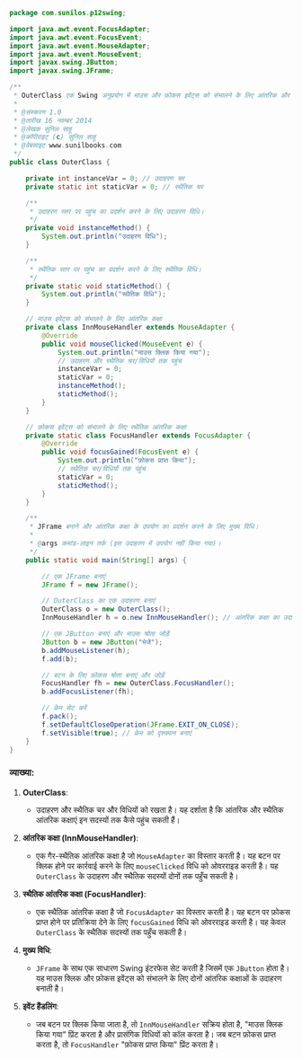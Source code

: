 
```java
package com.sunilos.p12swing;

import java.awt.event.FocusAdapter;
import java.awt.event.FocusEvent;
import java.awt.event.MouseAdapter;
import java.awt.event.MouseEvent;
import javax.swing.JButton;
import javax.swing.JFrame;

/**
 * OuterClass एक Swing अनुप्रयोग में माउस और फ़ोकस इवेंट्स को संभालने के लिए आंतरिक और स्थैतिक आंतरिक कक्षाओं के उपयोग का प्रदर्शन करता है।
 * 
 * @संस्करण 1.0
 * @तारीख 16 नवम्बर 2014
 * @लेखक सुनिल साहू
 * @कॉपीराइट (c) सुनिल साहू
 * @वेबसाइट www.sunilbooks.com
 */
public class OuterClass {

    private int instanceVar = 0; // उदाहरण चर
    private static int staticVar = 0; // स्थैतिक चर

    /**
     * उदाहरण स्तर पर पहुंच का प्रदर्शन करने के लिए उदाहरण विधि।
     */
    private void instanceMethod() {
        System.out.println("उदाहरण विधि");
    }

    /**
     * स्थैतिक स्तर पर पहुंच का प्रदर्शन करने के लिए स्थैतिक विधि।
     */
    private static void staticMethod() {
        System.out.println("स्थैतिक विधि");
    }

    // माउस इवेंट्स को संभालने के लिए आंतरिक कक्षा
    private class InnMouseHandler extends MouseAdapter {
        @Override
        public void mouseClicked(MouseEvent e) {
            System.out.println("माउस क्लिक किया गया");
            // उदाहरण और स्थैतिक चर/विधियों तक पहुंच
            instanceVar = 0;
            staticVar = 0;
            instanceMethod();
            staticMethod();
        }
    }

    // फ़ोकस इवेंट्स को संभालने के लिए स्थैतिक आंतरिक कक्षा
    private static class FocusHandler extends FocusAdapter {
        @Override
        public void focusGained(FocusEvent e) {
            System.out.println("फ़ोकस प्राप्त किया");
            // स्थैतिक चर/विधियों तक पहुंच
            staticVar = 0;
            staticMethod();
        }
    }

    /**
     * JFrame बनाने और आंतरिक कक्षा के उपयोग का प्रदर्शन करने के लिए मुख्य विधि।
     * 
     * @args कमांड-लाइन तर्क (इस उदाहरण में उपयोग नहीं किया गया)।
     */
    public static void main(String[] args) {

        // एक JFrame बनाएं
        JFrame f = new JFrame();

        // OuterClass का एक उदाहरण बनाएं
        OuterClass o = new OuterClass();
        InnMouseHandler h = o.new InnMouseHandler(); // आंतरिक कक्षा का उदाहरण बनाएं

        // एक JButton बनाएं और माउस श्रोता जोड़ें
        JButton b = new JButton("भेजें");
        b.addMouseListener(h);
        f.add(b);

        // बटन के लिए फ़ोकस श्रोता बनाएं और जोड़ें
        FocusHandler fh = new OuterClass.FocusHandler();
        b.addFocusListener(fh);

        // फ्रेम सेट करें
        f.pack();
        f.setDefaultCloseOperation(JFrame.EXIT_ON_CLOSE);
        f.setVisible(true); // फ्रेम को दृश्यमान बनाएं
    }
}
```

### व्याख्या:
1. **OuterClass**:
   - उदाहरण और स्थैतिक चर और विधियों को रखता है। यह दर्शाता है कि आंतरिक और स्थैतिक आंतरिक कक्षाएं इन सदस्यों तक कैसे पहुंच सकती हैं।

2. **आंतरिक कक्षा (InnMouseHandler)**:
   - एक गैर-स्थैतिक आंतरिक कक्षा है जो `MouseAdapter` का विस्तार करती है। यह बटन पर क्लिक होने पर कार्रवाई करने के लिए `mouseClicked` विधि को ओवरराइड करती है। यह `OuterClass` के उदाहरण और स्थैतिक सदस्यों दोनों तक पहुँच सकती है।

3. **स्थैतिक आंतरिक कक्षा (FocusHandler)**:
   - एक स्थैतिक आंतरिक कक्षा है जो `FocusAdapter` का विस्तार करती है। यह बटन पर फ़ोकस प्राप्त होने पर प्रतिक्रिया देने के लिए `focusGained` विधि को ओवरराइड करती है। यह केवल `OuterClass` के स्थैतिक सदस्यों तक पहुँच सकती है।

4. **मुख्य विधि**:
   - `JFrame` के साथ एक साधारण Swing इंटरफेस सेट करती है जिसमें एक `JButton` होता है। यह माउस क्लिक और फ़ोकस इवेंट्स को संभालने के लिए दोनों आंतरिक कक्षाओं के उदाहरण बनाती है।

5. **इवेंट हैंडलिंग**:
   - जब बटन पर क्लिक किया जाता है, तो `InnMouseHandler` सक्रिय होता है, "माउस क्लिक किया गया" प्रिंट करता है और प्रासंगिक विधियों को कॉल करता है। जब बटन फ़ोकस प्राप्त करता है, तो `FocusHandler` "फ़ोकस प्राप्त किया" प्रिंट करता है।

